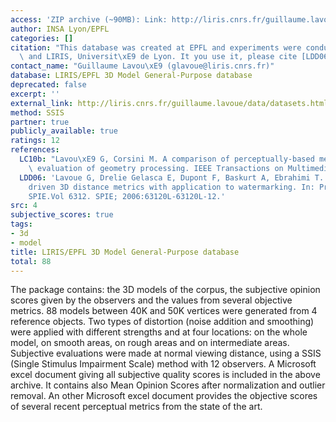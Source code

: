 ```yaml
---
access: 'ZIP archive (~90MB): Link: http://liris.cnrs.fr/guillaume.lavoue/data/LIRIS_EPFL_GenPurpose.zip'
author: INSA Lyon/EPFL
categories: []
citation: "This database was created at EPFL and experiments were conducted at EPFL\
  \ and LIRIS, Universit\xE9 de Lyon. It you use it, please cite [LDD06]."
contact_name: "Guillaume Lavou\xE9 (glavoue@liris.cnrs.fr)"
database: LIRIS/EPFL 3D Model General-Purpose database
deprecated: false
excerpt: ''
external_link: http://liris.cnrs.fr/guillaume.lavoue/data/datasets.html
method: SSIS
partner: true
publicly_available: true
ratings: 12
references:
  LC10b: "Lavou\xE9 G, Corsini M. A comparison of perceptually-based metrics for objective\
    \ evaluation of geometry processing. IEEE Transactions on Multimedia. 2010;12(7):636-649."
  LDD06: 'Lavoue G, Drelie Gelasca E, Dupont F, Baskurt A, Ebrahimi T. Perceptually
    driven 3D distance metrics with application to watermarking. In: Proceedings of
    SPIE.Vol 6312. SPIE; 2006:63120L-63120L-12.'
src: 4
subjective_scores: true
tags:
- 3d
- model
title: LIRIS/EPFL 3D Model General-Purpose database
total: 88
---
```


The package contains: the 3D models of the corpus, the subjective opinion scores given by the observers and the values from several objective metrics. 88 models between 40K and 50K vertices were generated from 4 reference objects. Two types of distortion (noise addition and smoothing) were applied with different strengths and at four locations: on the whole model, on smooth areas, on rough areas and on intermediate areas. Subjective evaluations were made at normal viewing distance, using a SSIS (Single Stimulus Impairment Scale) method with 12 observers. A Microsoft excel document giving all subjective quality scores is included in the above archive. It contains also Mean Opinion Scores after normalization and outlier removal. An other Microsoft excel document provides the objective scores of several recent perceptual metrics from the state of the art.